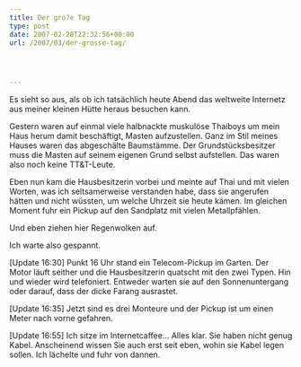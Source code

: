 ```yaml
---
title: Der gro?e Tag
type: post
date: 2007-02-28T22:32:56+00:00
url: /2007/03/der-grosse-tag/




---
```

Es sieht so aus, als ob ich tatsächlich heute Abend das weltweite Internetz aus meiner kleinen Hütte heraus besuchen kann.

Gestern waren auf einmal viele halbnackte muskulöse Thaiboys um mein Haus herum damit beschäftigt, Masten aufzustellen. Ganz im Stil meines Hauses waren das abgeschälte Baumstämme. Der Grundstücksbesitzer muss die Masten auf seinem eigenen Grund selbst aufstellen. Das waren also noch keine TT&T-Leute.

Eben nun kam die Hausbesitzerin vorbei und meinte auf Thai und mit vielen Worten, was ich seltsamerweise verstanden habe, dass sie angerufen hätten und nicht wüssten, um welche Uhrzeit sie heute kämen. Im gleichen Moment fuhr ein Pickup auf den Sandplatz mit vielen Metallpfählen.

Und eben ziehen hier Regenwolken auf.

Ich warte also gespannt.

[Update 16:30] Punkt 16 Uhr stand ein Telecom-Pickup im Garten. Der Motor läuft seither und die Hausbesitzerin quatscht mit den zwei Typen. Hin und wieder wird telefoniert. Entweder warten sie auf den Sonnenuntergang oder darauf, dass der dicke Farang ausrastet.

[Update 16:35] Jetzt sind es drei Monteure und der Pickup ist um einen Meter nach vorne gefahren.

[Update 16:55] Ich sitze im Internetcaffee... Alles klar. Sie haben nicht genug Kabel. Anscheinend wissen Sie auch erst seit eben, wohin sie Kabel legen sollen. Ich lächelte und fuhr von dannen.
